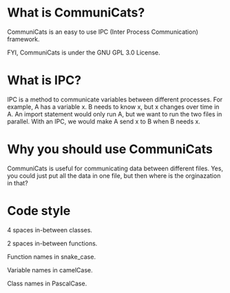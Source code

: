 # What is CommuniCats?
CommuniCats is an easy to use IPC (Inter Process Communication) framework.

FYI, CommuniCats is under the GNU GPL 3.0 License.

# What is IPC?
IPC is a method to communicate variables between different processes. For example, A has a variable x. B needs to know x, but x changes over time in A.
An import statement would only run A, but we want to run the two files in parallel. With an IPC, we would make A send x to B when B needs x.

# Why you should use CommuniCats
CommuniCats is useful for communicating data between different files. Yes, you could just put all the data in one file, but then where is the orginazation in that?

# Code style
4 spaces in-between classes.

2 spaces in-between functions.

Function names in snake_case.

Variable names in camelCase.

Class names in PascalCase.
